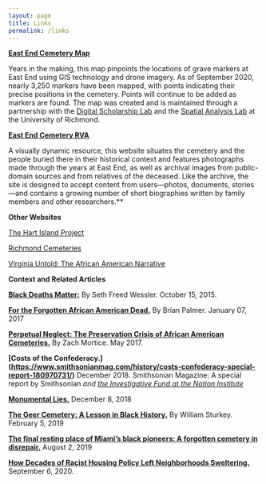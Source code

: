 ```yaml
---
layout: page
title: Links
permalink: /links
---
```

**[East End Cemetery Map](https://dsl.richmond.edu/eastend/#loc=18/37.53651812109586/-77.387872338295)**

Years in the making, this map pinpoints the locations of grave markers at East End using GIS technology and drone imagery. As of September 2020, nearly 3,250 markers have been mapped, with points indicating their precise positions in the cemetery. Points will continue to be added as markers are found. The map was created and is maintained through a partnership with the [Digital Scholarship Lab](http://dsl.richmond.edu/) and the [Spatial Analysis Lab](https://sal-urichmond.hub.arcgis.com/) at the University of Richmond.

**[East End Cemetery RVA](https://eastendcemeteryrva.com/)**

A visually dynamic resource, this website situates the cemetery and the people buried there in their historical context and features photographs made through the years at East End, as well as archival images from public-domain sources and from relatives of the deceased. Like the archive, the site is designed to accept content from users—photos, documents, stories—and contains a growing number of short biographies written by family members and other researchers.\*\*

**Other Websites**

[The Hart Island Project](https://www.hartisland.net/)

[Richmond Cemeteries](https://www.richmondcemeteries.org/)

[Virginia Untold: The African American Narrative](https://www.virginiamemory.com/collections/aan/)

**Context and Related Articles** 

**[Black Deaths Matter:](https://www.thenation.com/article/archive/black-deaths-matter/)** By Seth Freed Wessler. October 15, 2015.

**[For the Forgotten African American Dead.](https://www.nytimes.com/2017/01/07/opinion/sunday/for-the-forgotten-african-american-dead.html)** By Brian Palmer. January 07, 2017

**[Perpetual Neglect: The Preservation Crisis of African American Cemeteries.](https://placesjournal.org/article/perpetual-neglect-the-preservation-crisis-of-african-american-cemeteries/?cn-reloaded=1#:~:text=Black%20cemeteries%20are%20attached%20to,sustained%20resources%20or%20stable%20funding)** By Zach Mortice. May 2017.

**[Costs of the Confederacy.] (https://www.smithsonianmag.com/history/costs-confederacy-special-report-180970731/)** December 2018. Smithsonian Magazine: A special report by Smithsonian *and [the Investigative Fund at the Nation Institute](https://theinvestigativefund.org/)*

**[Monumental Lies.](https://www.revealnews.org/episodes/monumental-lies/)**  December 8, 2018

**[The Geer Cemetery: A Lesson in Black History.](https://www.newsobserver.com/opinion/article225427335.html#storylink=cpy)** By William Sturkey. February 5, 2019

**[The final resting place of Miami’s black pioneers: A forgotten cemetery in disrepair.](https://www.miamiherald.com/news/local/community/miami-dade/article215562635.html#storylink=cpy)** August 2, 2019

**[How Decades of Racist Housing Policy Left Neighborhoods Sweltering.](https://www.nytimes.com/interactive/2020/08/24/climate/racism-redlining-cities-global-warming.html?smid=em-share)** September 6, 2020.